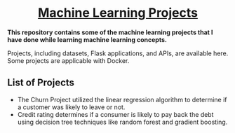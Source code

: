 <div Align="center"><h1> <a href="https://shsarv.github.io/Machine-Learning-Projects/">Machine Learning Projects </a></h1></div>
  
**This repository contains some of the machine learning projects that I have done while learning machine learning concepts.**

Projects, including datasets, Flask applications, and APIs, are available here. Some projects are applicable with Docker.

## List of Projects
* The Churn Project utilized the linear regression algorithm to determine if a customer was likely to leave or not.
* Credit rating determines if a consumer is likely to pay back the debt using decision tree techniques like random forest and gradient boosting.
